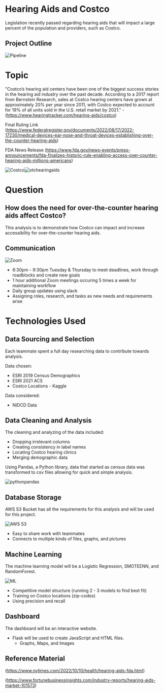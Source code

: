 # Hearing Aids and Costco 

Legislation recently passed regarding hearing aids that will impact a large percent of the population and providers, such as Costco. 

## Project Outline
![Pipeline](https://user-images.githubusercontent.com/106329824/199831320-92068c49-9c88-4a62-8ea3-e39746a44c0d.png)



# Topic
"Costco’s hearing aid centers have been one of the biggest success stories in the hearing aid industry over the past decade. According to a 2017 report from Bernstein Research, sales at Costco hearing centers have grown at approximately 20% per year since 2011, with Costco expected to account for 19% of all units sold in the U.S. retail market by 2021." - (https://www.hearingtracker.com/hearing-aids/costco)

Final Ruling Link
(https://www.federalregister.gov/documents/2022/08/17/2022-17230/medical-devices-ear-nose-and-throat-devices-establishing-over-the-counter-hearing-aids)

FDA News Release
(https://www.fda.gov/news-events/press-announcements/fda-finalizes-historic-rule-enabling-access-over-counter-hearing-aids-millions-americans)

![Costco](https://user-images.githubusercontent.com/106329824/198686685-262efbd1-3de0-4bf0-88a5-2c8d7df4ffd9.png)![otchearingaids](https://user-images.githubusercontent.com/106329824/199606602-171e9107-1f56-42ec-9bdd-1b2b28147a59.jpg)  

# Question
## How does the need for over-the-counter hearing aids affect Costco?
This analysis is to demonstrate how Costco can impact and increase accessibility for over-the-counter hearing aids. 

## Communication
![Zoom](https://user-images.githubusercontent.com/106329824/198689305-eaff54cd-e6a1-408b-a853-ab3342e8430e.jpg)


* 6:30pm - 9:30pm Tuesday & Thursday to meet deadlines, work through roadblocks and create new goals
* 1 hour additional Zoom meetings occuring 5 times a week for maintaining workflow
* Daily group updates using slack
* Assigning roles, research, and tasks as new needs and requirements arise

# Technologies Used

## Data Sourcing and Selection
Each teammate spent a full day researching data to contribute towards analysis.

Data chosen: 
* ESRI 2019 Census Demographics
* ESRI 2021 ACS
* Costco Locations - Kaggle

Data considered: 
* NIDCD Data


## Data Cleaning and Analysis
The cleaning and analyzing of the data included:
* Dropping irrelevant columns
* Creating consistency in label names
* Locating Costco hearing clinics
* Merging demographic data 

Using Pandas, a Python library, data that started as census data was transformed to csv files allowing for quick and simple analysis.


![pythonpandas](https://user-images.githubusercontent.com/106329824/198712252-15bc5708-b21f-42c9-962d-f5e414c02b97.jpg)



## Database Storage
AWS S3 Bucket has all the requirements for this analysis and will be used for this project.

![AWS S3](https://user-images.githubusercontent.com/106329824/198686111-b3f238c1-1930-44ac-9c12-cb1bc2f3882d.jpg)


* Easy to share work with teammates
* Connects to multiple kinds of files, graphs, and pictures

## Machine Learning
The machine learning model will be a Logistic Regression, SMOTEENN, and RandomForest.  

![ML](https://user-images.githubusercontent.com/106329824/198689906-7dbebcf9-14e0-456e-b50f-7dab7ee06345.jpg)


* Competitive model structure (running 2 - 3 models to find best fit)
* Training on Costco locations (zip-codes)
* Using precision and recall

## Dashboard
The dashboard will be an interactive website. 
* Flask will be used to create JavaScript and HTML files.
  * Graphs, Maps, and Images

## Reference Material
(https://www.nytimes.com/2022/10/10/health/hearing-aids-fda.html)

(https://www.fortunebusinessinsights.com/industry-reports/hearing-aids-market-101573)
